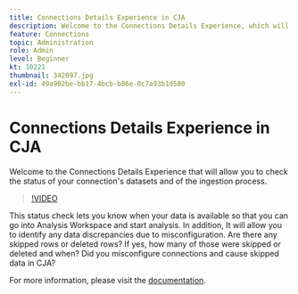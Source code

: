```yaml
---
title: Connections Details Experience in CJA
description: Welcome to the Connections Details Experience, which will allow you to check the status of your connection's datasets, as well as the ingestion process.
feature: Connections
topic: Administration
role: Admin
level: Beginner
kt: 10221
thumbnail: 342097.jpg
exl-id: 49a902be-bb17-4bcb-b86e-0c7a93b1d580
---
```

# Connections Details Experience in CJA

Welcome to the Connections Details Experience that will allow you to check the status of your connection's datasets and of the ingestion process.

>[!VIDEO](https://video.tv.adobe.com/v/342097/?quality=12&learn=on)

This status check lets you know when your data is available so that you can go into Analysis Workspace and start analysis. In addition, It will allow you to identify any data discrepancies due to misconfiguration. Are there any skipped rows or deleted rows? If yes, how many of those were skipped or deleted and when? Did you misconfigure connections and cause skipped data in CJA?

For more information, please visit the [documentation](https://experienceleague.adobe.com/docs/analytics-platform/using/cja-connections/manage-connections.html).
